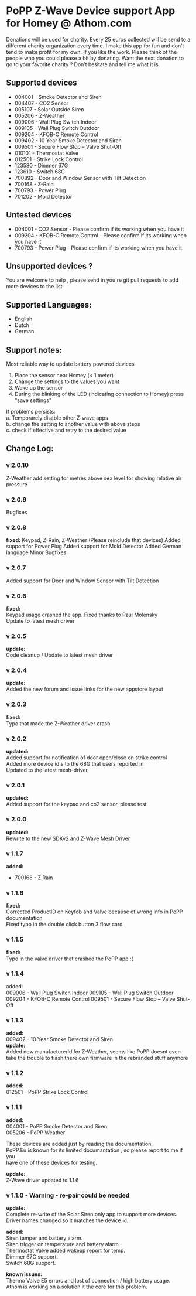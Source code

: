 # PoPP Z-Wave Device support App for Homey @ Athom.com    
   
Donations will be used for charity. Every 25 euros collected will be send to a different charity organization every time. I make this app for fun and don’t tend to make profit for my own.
If you like the work. Please think of the people who you could please a bit by donating.
Want the next donation to go to your favorite charity ? Don’t hesitate and tell me what it is.
    
## Supported devices    
* 004001 - Smoke Detector and Siren  
* 004407 - CO2 Sensor  
* 005107 - Solar Outside Siren  
* 005206 - Z-Weather
* 009006 - Wall Plug Switch Indoor    
* 009105 - Wall Plug Switch Outdoor 
* 009204 - KFOB-C Remote Control     
* 009402 - 10 Year Smoke Detector and Siren 
* 009501 - Secure Flow Stop – Valve Shut-Off   
* 010101 - Thermostat Valve 
* 012501 - Strike Lock Control   
* 123580 - Dimmer 67G   
* 123610 - Switch 68G 
* 700892 - Door and Window Sensor with Tilt Detection
* 700168 - Z-Rain
* 700793 - Power Plug
* 701202 - Mold Detector

    
## Untested devices    
* 004001 - CO2 Sensor - Please confirm if its working when you have it    
* 009204 - KFOB-C Remote Control - Please confirm if its working when you have it 
* 700793 - Power Plug -  Please confirm if its working when you have it 
   
## Unsupported devices ?    
You are welcome to help , please send in you're git pull requests to add more devices to the list.    
    
## Supported Languages:    
* English    
* Dutch
* German    
    
## Support notes:    
Most reliable way to update battery powered devices   
1. Place the sensor near Homey (< 1 meter)   
2. Change the settings to the values you want   
3. Wake up the sensor    
4. During the blinking of the LED (indicating connection to Homey) press "save settings"   

If problems persists:    
a. Temporarely disable other Z-wave apps   
b. change the setting to another value with above steps   
c. check if effective and retry to the desired value    

## Change Log:    

### v 2.0.10
Z-Weather add setting for metres above sea level for showing relative air pressure

### v 2.0.9
Bugfixes
 
### v 2.0.8
**fixed:** Keypad, Z-Rain, Z-Weather (Please reinclude that devices)
Added support for Power Plug
Added support for Mold Detector
Added German language
Minor Bugfixes

### v 2.0.7
Added support for Door and Window Sensor with Tilt Detection

### v 2.0.6   
**fixed:**     
Keypad usage crashed the app. Fixed thanks to Paul Molensky     
Update to latest mesh driver           
   
### v 2.0.5   
**update:**     
Code cleanup / Update to latest mesh driver   
   
### v 2.0.4   
**update:**     
Added the new forum and issue links for the new appstore layout 
       
### v 2.0.3
**fixed:**    
Typo that made the Z-Weather driver crash   
   
### v 2.0.2
**updated:**    
Added support for notification of door open/close on strike control   
Added more device id's to the 68G that users reported in    
Updated to the latest mesh-driver     
   
### v 2.0.1
**updated:**    
Added support for the keypad and co2 sensor, please test    
     
### v 2.0.0
**updated:**    
Rewrite to the new SDKv2 and Z-Wave Mesh Driver   
  
### v 1.1.7
**added:**    
* 700168 - Z.Rain
  
### v 1.1.6     
**fixed:**    
Corrected ProductID on Keyfob and Valve because of wrong info in PoPP documentation  
Fixed typo in the double click button 3 flow card      
  
### v 1.1.5   
**fixed:**    
Typo in the valve driver that crashed the PoPP app :(  
  
### v 1.1.4   
added:   
009006 - Wall Plug Switch Indoor
009105 - Wall Plug Switch Outdoor
009204 - KFOB-C Remote Control
009501 - Secure Flow Stop – Valve Shut-Off  
    
### v 1.1.3   
**added:**    
009402 - 10 Year Smoke Detector and Siren    
**update:**   
Added new manufacturerId for Z-Weather, seems like PoPP doesnt even take the trouble to flash there own firmware in the rebranded stuff anymore   
  
### v 1.1.2   
**added:**    
012501 - PoPP Strike Lock Control    
  
### v 1.1.1   
**added:**    
004001 - PoPP Smoke Detector and Siren  
005206 - PoPP Weather  
    
These devices are added just by reading the documentation.    
PoPP.Eu is known for its limited documantation , so please report to me if you    
have one of these devices for testing.  
    
**update:**    
Z-Wave driver updated to 1.1.6    
  
    
### v 1.1.0 - Warning - re-pair could be needed    
**update:**    
Complete re-write of the Solar Siren only app to support more devices. Driver names changed so it matches the device id.    
    
**added:**    
Siren tamper and battery alarm.    
Siren trigger on temperature and battery alarm.    
Thermostat Valve added wakeup report for temp.    
Dimmer 67G support.    
Switch 68G support.    
    
**known issues:**    
Thermo Valve E5 errors and lost of connection / high battery usage.    
Athom is working on a solution it the core for this problem.    




